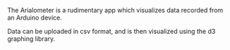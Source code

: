 The Arialometer is a rudimentary app which visualizes data recorded from an Arduino device.

Data can be uploaded in csv format, and is then visualized using the d3 graphing library.
